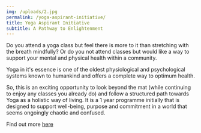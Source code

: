 ```yaml
---
img: /uploads/2.jpg
permalink: /yoga-aspirant-initiative/
title: Yoga Aspirant Initiative
subtitle: A Pathway to Enlightenment
---
```

Do you attend a yoga class but feel there is more to it than stretching with the breath mindfully? Or do you not attend classes but would like a way to support your mental and physical health within a community.

Yoga in it's essence is one of the oldest physiological and psychological systems known to humankind and offers a complete way to optimum health. 

So, this is an exciting opportunity to look beyond the mat (while continuing to enjoy any classes you already do) and follow a structured path towards Yoga as a holistic way of living. It is a 1 year programme initially that is designed to support well-being, purpose and commitment in a world that seems ongoingly chaotic and confused.

Find out more [here](https://www.dropbox.com/s/ys51uly0iymhkkc/Yoga%20Aspirant%20Initiative%20info.pdf?dl=0)